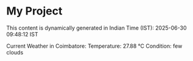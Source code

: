 # My Project

This content is dynamically generated in Indian Time (IST): 2025-06-30 09:48:12 IST


Current Weather in Coimbatore:
Temperature: 27.88 °C
Condition: few clouds

